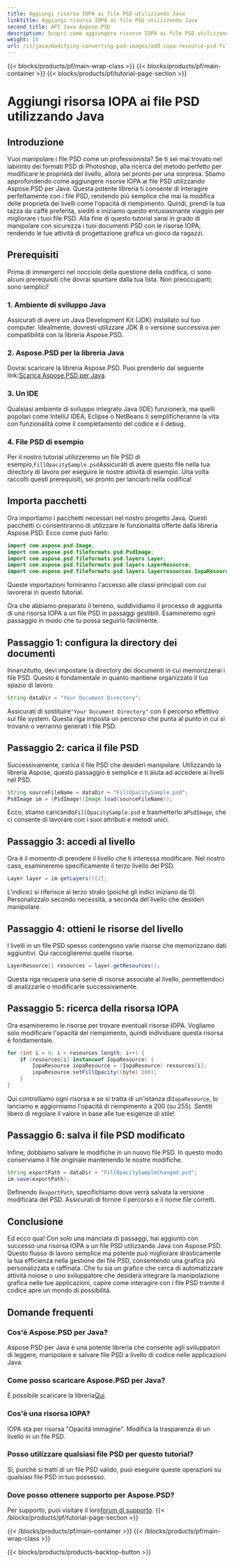 ```yaml
---
title: Aggiungi risorsa IOPA ai file PSD utilizzando Java
linktitle: Aggiungi risorsa IOPA ai file PSD utilizzando Java
second_title: API Java Aspose.PSD
description: Scopri come aggiungere risorse IOPA ai file PSD utilizzando Aspose.PSD per Java con questa guida completa. Semplici passaggi per un'efficace manipolazione grafica.
weight: 15
url: /it/java/modifying-converting-psd-images/add-iopa-resource-psd-files/
---
```


{{< blocks/products/pf/main-wrap-class >}}
{{< blocks/products/pf/main-container >}}
{{< blocks/products/pf/tutorial-page-section >}}

# Aggiungi risorsa IOPA ai file PSD utilizzando Java

## Introduzione
Vuoi manipolare i file PSD come un professionista? Se ti sei mai trovato nel labirinto dei formati PSD di Photoshop, alla ricerca del metodo perfetto per modificare le proprietà del livello, allora sei pronto per una sorpresa. Stiamo approfondendo come aggiungere risorse IOPA ai file PSD utilizzando Aspose.PSD per Java. Questa potente libreria ti consente di interagire perfettamente con i file PSD, rendendo più semplice che mai la modifica delle proprietà dei livelli come l'opacità di riempimento.
Quindi, prendi la tua tazza da caffè preferita, siediti e iniziamo questo entusiasmante viaggio per migliorare i tuoi file PSD. Alla fine di questo tutorial sarai in grado di manipolare con sicurezza i tuoi documenti PSD con le risorse IOPA, rendendo le tue attività di progettazione grafica un gioco da ragazzi.
## Prerequisiti
Prima di immergerci nel nocciolo della questione della codifica, ci sono alcuni prerequisiti che dovrai spuntare dalla tua lista. Non preoccuparti; sono semplici!
### 1. Ambiente di sviluppo Java
Assicurati di avere un Java Development Kit (JDK) installato sul tuo computer. Idealmente, dovresti utilizzare JDK 8 o versione successiva per compatibilità con la libreria Aspose.PSD. 
### 2. Aspose.PSD per la libreria Java
 Dovrai scaricare la libreria Aspose.PSD. Puoi prenderlo dal seguente link:[Scarica Aspose.PSD per Java](https://releases.aspose.com/psd/java/).
### 3. Un IDE
Qualsiasi ambiente di sviluppo integrato Java (IDE) funzionerà, ma quelli popolari come IntelliJ IDEA, Eclipse o NetBeans ti semplificheranno la vita con funzionalità come il completamento del codice e il debug.
### 4. File PSD di esempio
 Per il nostro tutorial utilizzeremo un file PSD di esempio,`FillOpacitySample.psd`Assicurati di avere questo file nella tua directory di lavoro per eseguire le nostre attività di esempio.
Una volta raccolti questi prerequisiti, sei pronto per lanciarti nella codifica!
## Importa pacchetti
Ora importiamo i pacchetti necessari nel nostro progetto Java. Questi pacchetti ci consentiranno di utilizzare le funzionalità offerte dalla libreria Aspose.PSD.
Ecco come puoi farlo:
```java
import com.aspose.psd.Image;
import com.aspose.psd.fileformats.psd.PsdImage;
import com.aspose.psd.fileformats.psd.layers.Layer;
import com.aspose.psd.fileformats.psd.layers.LayerResource;
import com.aspose.psd.fileformats.psd.layers.layerresources.IopaResource;
```
Queste importazioni forniranno l'accesso alle classi principali con cui lavorerai in questo tutorial. 

Ora che abbiamo preparato il terreno, suddividiamo il processo di aggiunta di una risorsa IOPA a un file PSD in passaggi gestibili. Esamineremo ogni passaggio in modo che tu possa seguirlo facilmente.
## Passaggio 1: configura la directory dei documenti
Innanzitutto, devi impostare la directory dei documenti in cui memorizzerai i file PSD. Questo è fondamentale in quanto mantiene organizzato il tuo spazio di lavoro.
```java
String dataDir = "Your Document Directory";
```
 Assicurati di sostituire`"Your Document Directory"` con il percorso effettivo sul file system. Questa riga imposta un percorso che punta al punto in cui si trovano o verranno generati i file PSD.
## Passaggio 2: carica il file PSD 
Successivamente, carica il file PSD che desideri manipolare. Utilizzando la libreria Aspose, questo passaggio è semplice e ti aiuta ad accedere ai livelli nel PSD.
```java
String sourceFileName = dataDir + "FillOpacitySample.psd";
PsdImage im = (PsdImage)(Image.load(sourceFileName));
```
 Ecco, stiamo caricando`FillOpacitySample.psd` e trasmetterlo a`PsdImage`, che ci consente di lavorare con i suoi attributi e metodi unici. 
## Passaggio 3: accedi al livello 
Ora è il momento di prendere il livello che ti interessa modificare. Nel nostro caso, esamineremo specificamente il terzo livello del PSD.
```java
Layer layer = im.getLayers()[2];
```
 L'indice`2` si riferisce al terzo strato (poiché gli indici iniziano da 0). Personalizzalo secondo necessità, a seconda del livello che desideri manipolare.
## Passaggio 4: ottieni le risorse del livello 
I livelli in un file PSD spesso contengono varie risorse che memorizzano dati aggiuntivi. Qui raccoglieremo quelle risorse.
```java
LayerResource[] resources = layer.getResources();
```
Questa riga recupera una serie di risorse associate al livello, permettendoci di analizzarle o modificarle successivamente.
## Passaggio 5: ricerca della risorsa IOPA 
Ora esamineremo le risorse per trovare eventuali risorse IOPA. Vogliamo solo modificare l'opacità del riempimento, quindi individuare questa risorsa è fondamentale.
```java
for (int i = 0; i < resources.length; i++) {
    if (resources[i] instanceof IopaResource) {
        IopaResource iopaResource = (IopaResource) resources[i];
        iopaResource.setFillOpacity((byte) 200);
    }
}
```
 Qui controlliamo ogni risorsa e se si tratta di un'istanza di`IopaResource`, lo lanciamo e aggiorniamo l'opacità di riempimento a 200 (su 255). Sentiti libero di regolare il valore in base alle tue esigenze di stile!
## Passaggio 6: salva il file PSD modificato
Infine, dobbiamo salvare le modifiche in un nuovo file PSD. In questo modo conserviamo il file originale mantenendo le nostre modifiche.
```java
String exportPath = dataDir + "FillOpacitySampleChanged.psd";
im.save(exportPath);
```
 Definendo il`exportPath`, specifichiamo dove verrà salvata la versione modificata del PSD. Assicurati di fornire il percorso e il nome file corretti.
## Conclusione
Ed ecco qua! Con solo una manciata di passaggi, hai aggiunto con successo una risorsa IOPA a un file PSD utilizzando Java con Aspose.PSD. Questo flusso di lavoro semplice ma potente può migliorare drasticamente la tua efficienza nella gestione dei file PSD, consentendo una grafica più personalizzata e raffinata.
Che tu sia un grafico che cerca di automatizzare attività noiose o uno sviluppatore che desidera integrare la manipolazione grafica nelle tue applicazioni, capire come interagire con i file PSD tramite il codice apre un mondo di possibilità.
## Domande frequenti
### Cos'è Aspose.PSD per Java?  
Aspose.PSD per Java è una potente libreria che consente agli sviluppatori di leggere, manipolare e salvare file PSD a livello di codice nelle applicazioni Java.
### Come posso scaricare Aspose.PSD per Java?  
 È possibile scaricare la libreria[Qui](https://releases.aspose.com/psd/java/).
### Cos'è una risorsa IOPA?  
IOPA sta per risorsa "Opacità immagine". Modifica la trasparenza di un livello in un file PSD.
### Posso utilizzare qualsiasi file PSD per questo tutorial?  
Sì, purché si tratti di un file PSD valido, puoi eseguire queste operazioni su qualsiasi file PSD in tuo possesso.
### Dove posso ottenere supporto per Aspose.PSD?  
 Per supporto, puoi visitare il loro[forum di supporto](https://forum.aspose.com/c/psd/34).
{{< /blocks/products/pf/tutorial-page-section >}}

{{< /blocks/products/pf/main-container >}}
{{< /blocks/products/pf/main-wrap-class >}}

{{< blocks/products/products-backtop-button >}}
